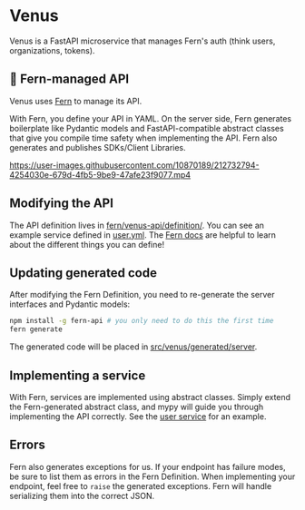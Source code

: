 # Venus

Venus is a FastAPI microservice that manages Fern's auth (think users, organizations, tokens).

## 🌿 Fern-managed API

Venus uses [Fern](https://www.buildwithfern.com/) to manage its API.

With Fern, you define your API in YAML. On the server side, Fern generates boilerplate like Pydantic models and FastAPI-compatible abstract classes that give you compile time safety when implementing the API. Fern also generates and publishes SDKs/Client Libraries. 

https://user-images.githubusercontent.com/10870189/212732794-4254030e-679d-4fb5-9be9-47afe23f9077.mp4

## Modifying the API

The API definition lives in [fern/venus-api/definition/](fern/venus-api/definition/). You can see an
example service defined in [user.yml](fern/venus-api/definition/user.yml). The [Fern
docs](https://www.buildwithfern.com/docs/definition) are helpful to learn about
the different things you can define!

## Updating generated code

After modifying the Fern Definition, you need to re-generate the server
interfaces and Pydantic models:

```bash
npm install -g fern-api # you only need to do this the first time
fern generate
```

The generated code will be placed in [src/venus/generated/server](src/venus/generated/server).

## Implementing a service

With Fern, services are implemented using abstract classes. Simply extend the
Fern-generated abstract class, and mypy will guide you through implementing the
API correctly. See the [user service](src/venus/user_service.py) for
an example.

## Errors

Fern also generates exceptions for us. If your endpoint has failure modes, be
sure to list them as errors in the Fern Definition. When implementing your
endpoint, feel free to `raise` the generated exceptions. Fern will handle
serializing them into the correct JSON.
